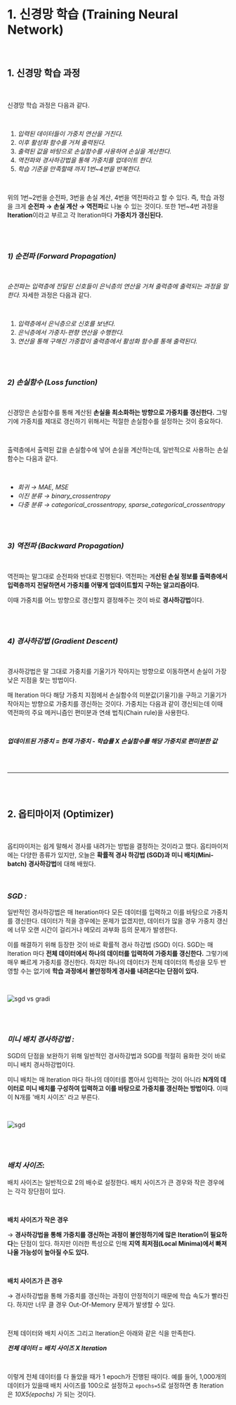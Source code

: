 # **1. 신경망 학습 (Training Neural Network)**

<br>

## **1. 신경망 학습 과정**

<br>


신경망 학습 과정은 다음과 같다.

<br>

1. *입력된 데이터들이 가중치 연산을 거친다.*
2. *이후 활성화 함수를 거쳐 출력된다.*
3. *출력된 값을 바탕으로 손실함수를 사용하여 손실을 계산한다.*
4. *역전파와 경사하강법을 통해 가중치를 업데이트 한다.*
5. *학습 기준을 만족할때 까지 1번~4번을 반복한다.*

<br>

위의 1번~2번을 순전파, 3번을 손실 계산, 4번을 역전파라고 할 수 있다. 즉, 학습 과정을 크게 **순전파 → 손실 계산 → 역전파**로 나눌 수 있는 것이다. 또한 1번~4번 과정을 **Iteration**이라고 부르고 각 Iteration마다 **가중치가 갱신된다.**

<br>
<br>

### *1) 순전파 (Forward Propagation)*

<br>

*순전파는 입력층에 전달된 신호들이 은닉층의 연산을 거쳐 출력층에 출력되는 과정을 말한다.* 자세한 과정은 다음과 같다.

<br>

1. *입력층에서 은닉층으로 신호를 보낸다.*
2. *은닉층에서 가중치-편향 연산을 수행한다.*
3. *연산을 통해 구해진 가중합이 출력층에서 활성화 함수를 통해 출력된다.*

<br>
<br>

### *2) 손실함수 (Loss function)*

<br>

신경망은 손실함수를 통해 계산된 **손실을 최소화하는 방향으로 가중치를 갱신한다.** 그렇기에 가중치를 제대로 갱신하기 위해서는 적절한 손실함수를 설정하는 것이 중요하다.

<br>

출력층에서 출력된 값을 손실함수에 넣어 손실을 계산하는데, 일반적으로 사용하는 손실함수는 다음과 같다.

<br>

* *회귀 → MAE, MSE*
* *이진 분류 → binary_crossentropy*
* *다중 분류 → categorical_crossentropy, sparse_categorical_crossentropy*

<br>
<br>

### *3) 역전파 (Backward Propagation)*

<br>

역전파는 말그대로 순전파와 반대로 진행된다. 역전파는 계**산된 손실 정보를 출력층에서 입력층까지 전달하면서 가중치를 어떻게 업데이트할지 구하는 알고리즘이다.**

이때 가중치를 어느 방향으로 갱신할지 결정해주는 것이 바로 **경사하강법**이다.

<br>
<br>

### *4) 경사하강법 (Gradient Descent)*

<br>

경사하강법은 말 그대로 가중치를 기울기가 작아지는 방향으로 이동하면서 손실이 가장 낮은 지점을 찾는 방법이다.

매 Iteration 마다 해당 가중치 지점에서 손실함수의 미분값(기울기)을 구하고 기울기가 작아지는 방향으로 가중치를 갱신하는 것이다. 가중치는 다음과 같이 갱신되는데 이때 역전파의 주요 메커니즘인 편미분과 연쇄 법칙(Chain rule)을 사용한다.

<br>

***업데이트된 가중치 = 현재 가중치 - 학습률 X 손실함수를 해당 가중치로 편미분한 값***

<br>
<br>
<hr>
<br>
<br>

## **2. 옵티마이저 (Optimizer)**

<br>

옵티마이저는 쉽게 말해서 경사를 내려가는 방법을 결정하는 것이라고 했다. 옵티마이저에는 다양한 종류가 있지만, 오늘은 **확률적 경사 하강법 (SGD)과 미니 배치(Mini-batch) 경사하강법**에 대해 배웠다.

<br>

### *SGD :*

일반적인 경사하강법은 매 Iteration마다 모든 데이터를 입력하고 이를 바탕으로 가중치를 갱신한다. 데이터가 적을 경우에는 문제가 없겠지만, 데이터가 많을 경우 가중치 갱신에 너무 오랜 시간이 걸리거나 메모리 과부화 등의 문제가 발생한다.

이를 해결하기 위해 등장한 것이 바로 확률적 경사 하강법 (SGD) 이다. SGD는 매 Iteration 마다 **전체 데이터에서 하나의 데이터를 입력하여 가중치를 갱신한다.** 그렇기에 매우 빠르게 가중치를 갱신한다. 하지만 하나의 데이터가 전체 데이터의 특성을 모두 반영할 수는 없기에 **학습 과정에서 불안정하게 경사를 내려온다는 단점이 있다.**

<br>

![sgd vs gradi](https://user-images.githubusercontent.com/89771322/146775479-58064724-5a39-4b79-ad63-1826e32aaa21.png)

<br>
<br>

### *미니 배치 경사하강법 :*
SGD의 단점을 보완하기 위해 일반적인 경사하강법과 SGD를 적절히 융화한 것이 바로 미니 배치 경사하강법이다.

미니 배치는 매 Iteration 마다 하나의 데이터를 뽑아서 입력하는 것이 아니라 **N개의 데이터로 미니 배치를 구성하여 입력하고 이를 바탕으로 가중치를 갱신하는 방법이다.** 이때 이 N개를 '배치 사이즈' 라고 부른다.

<br>

![sgd](https://user-images.githubusercontent.com/89771322/146775401-76f9fee7-4638-4165-a148-2ad4fcf45976.png)

<br>
<br>

### *배치 사이즈*:
배치 사이즈는 일반적으로 2의 배수로 설정한다. 배치 사이즈가 큰 경우와 작은 경우에는 각각 장단점이 있다.

<br>

**배치 사이즈가 작은 경우** 

→ **경사하강법을 통해 가중치를 갱신하는 과정이 불안정하기에 많은 Iteration이 필요하다**는 단점이 있다. 하지만 이러한 특성으로 인해 **지역 최저점(Local Minima)에서 빠져나올 가능성이 높아질 수도 있다.**

<br>

**배치 사이즈가 큰 경우**

→ 경사하강법을 통해 가중치를 갱신하는 과정이 안정적이기 때문에 학습 속도가 빨라진다. 하지만 너무 클 경우 Out-Of-Memory 문제가 발생할 수 있다.

<br>

전체 데이터와 배치 사이즈 그리고 Iteration은 아래와 같은 식을 만족한다.

***전체 데이터 = 배치 사이즈 X Iteration***

<br>

이렇게 전체 데이터를 다 돌았을 때가 1 epoch가 진행된 때이다. 예를 들어, 1,000개의 데이터가 있을때 배치 사이즈를 100으로 설정하고 `epochs=5`로 설정하면 총 Iteration은 *10X5(epochs)* 가 되는 것이다.
